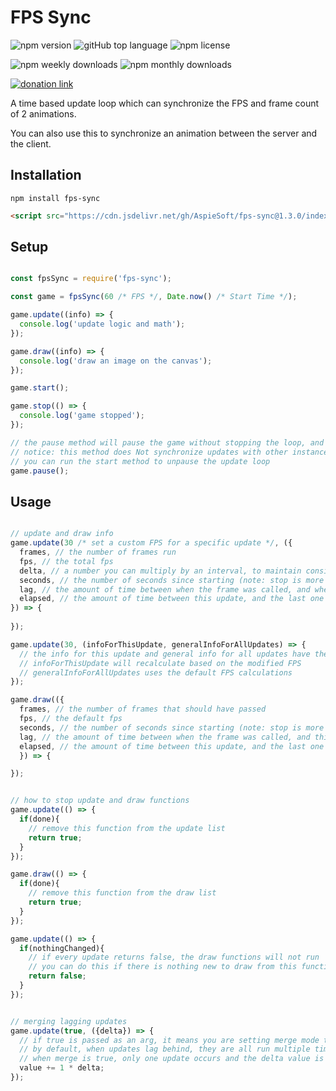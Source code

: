 # FPS Sync

![npm version](https://img.shields.io/npm/v/fps-sync)
![gitHub top language](https://img.shields.io/github/languages/top/aspiesoft/fps-sync)
![npm license](https://img.shields.io/npm/l/fps-sync)

![npm weekly downloads](https://img.shields.io/npm/dw/fps-sync)
![npm monthly downloads](https://img.shields.io/npm/dm/fps-sync)

[![donation link](https://img.shields.io/badge/buy%20me%20a%20coffee-square-blue)](https://buymeacoffee.aspiesoft.com)

A time based update loop which can synchronize the FPS and frame count of 2 animations.

You can also use this to synchronize an animation between the server and the client.

## Installation

```shell script
npm install fps-sync
```

```html
<script src="https://cdn.jsdelivr.net/gh/AspieSoft/fps-sync@1.3.0/index.js"></script>
```

## Setup

```js

const fpsSync = require('fps-sync');

const game = fpsSync(60 /* FPS */, Date.now() /* Start Time */);

game.update((info) => {
  console.log('update logic and math');
});

game.draw((info) => {
  console.log('draw an image on the canvas');
});

game.start();

game.stop(() => {
  console.log('game stopped');
});

// the pause method will pause the game without stopping the loop, and will not try to resyncronize the time and catch up on updates when resumed
// notice: this method does Not synchronize updates with other instances, and is here in case anyone wants to use this module for a simple singleplayer instance
// you can run the start method to unpause the update loop
game.pause();

```

## Usage

```js

// update and draw info
game.update(30 /* set a custom FPS for a specific update */, ({
  frames, // the number of frames run
  fps, // the total fps
  delta, // a number you can multiply by an interval, to maintain consistant results at a different FPS
  seconds, // the number of seconds since starting (note: stop is more of a pause)
  lag, // the amount of time between when the frame was called, and when this specific update was called
  elapsed, // the amount of time between this update, and the last one
}) => {
  
});

game.update(30, (infoForThisUpdate, generalInfoForAllUpdates) => {
  // the info for this update and general info for all updates have the same object structure
  // infoForThisUpdate will recalculate based on the modified FPS
  // generalInfoForAllUpdates uses the default FPS calculations
});

game.draw(({
  frames, // the number of frames that should have passed
  fps, // the default fps
  seconds, // the number of seconds since starting (note: stop is more of a pause)
  lag, // the amount of time between when the frame was called, and this function was called (tells you how long logic updates took)
  elapsed, // the amount of time between this update, and the last one
  }) => {

});


// how to stop update and draw functions
game.update(() => {
  if(done){
    // remove this function from the update list
    return true;
  }
});

game.draw(() => {
  if(done){
    // remove this function from the draw list
    return true;
  }
});

game.update(() => {
  if(nothingChanged){
    // if every update returns false, the draw functions will not run
    // you can do this if there is nothing new to draw from this function
    return false;
  }
});


// merging lagging updates
game.update(true, ({delta}) => {
  // if true is passed as an arg, it means you are setting merge mode to true
  // by default, when updates lag behind, they are all run multiple times without a pause
  // when merge is true, only one update occurs and the delta value is multiplied instead
  value += 1 * delta;
});

```

